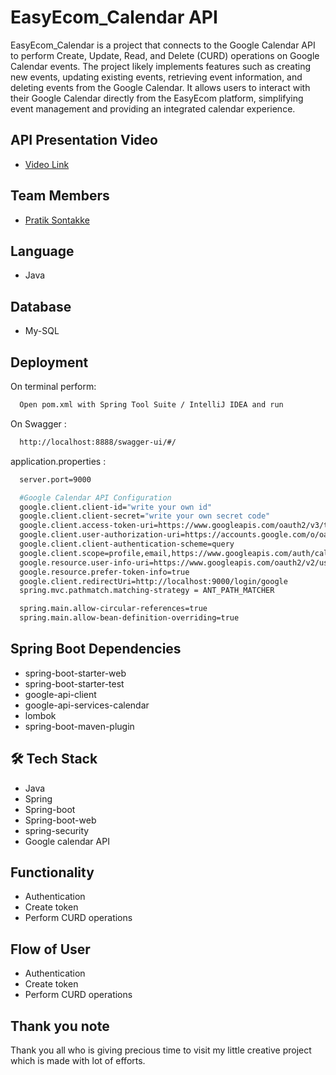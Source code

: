 
# EasyEcom_Calendar API

EasyEcom_Calendar is a project that connects to the Google Calendar API to perform Create, Update, Read, and Delete (CURD) operations on Google Calendar events. The project likely implements features such as creating new events, updating existing events, retrieving event information, and deleting events from the Google Calendar. It allows users to interact with their Google Calendar directly from the EasyEcom platform, simplifying event management and providing an integrated calendar experience.


## API Presentation Video
<ul>
  <li><a href="https://drive.google.com/file/d/1eO1HviBfz_e6o-orzkAHVtzJyFXR9DPx/view?usp=share_link">Video Link</a></li>
</ul>


## Team Members

<ul>
  <li><a href="https://github.com/pratiksontakke">Pratik Sontakke</a></li>
</ul>


## Language
- Java

## Database
- My-SQL

## Deployment

On terminal perform:
```bash
  Open pom.xml with Spring Tool Suite / IntelliJ IDEA and run
```

On Swagger :

```bash
  http://localhost:8888/swagger-ui/#/
```

application.properties : 
```bash
  server.port=9000

  #Google Calendar API Configuration
  google.client.client-id="write your own id"
  google.client.client-secret="write your own secret code"
  google.client.access-token-uri=https://www.googleapis.com/oauth2/v3/token
  google.client.user-authorization-uri=https://accounts.google.com/o/oauth2/auth?access_type=offline&prompt=consent
  google.client.client-authentication-scheme=query
  google.client.scope=profile,email,https://www.googleapis.com/auth/calendar
  google.resource.user-info-uri=https://www.googleapis.com/oauth2/v2/userinfo
  google.resource.prefer-token-info=true
  google.client.redirectUri=http://localhost:9000/login/google
  spring.mvc.pathmatch.matching-strategy = ANT_PATH_MATCHER

  spring.main.allow-circular-references=true
  spring.main.allow-bean-definition-overriding=true

```


## Spring Boot Dependencies
- spring-boot-starter-web
- spring-boot-starter-test
- google-api-client
- google-api-services-calendar
- lombok
- spring-boot-maven-plugin

## 🛠 Tech Stack

- Java
- Spring
- Spring-boot
- Spring-boot-web
- spring-security
- Google calendar API


## Functionality


- Authentication
- Create token
- Perform CURD operations


## Flow of User

- Authentication 
- Create token 
- Perform CURD operations 

## Thank you note
Thank you all who is giving precious time to visit my little creative project which is made with lot of efforts.
